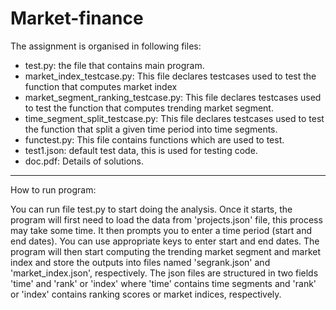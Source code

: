 Market-finance
=======
The assignment is organised in following files:
- test.py: the file that contains main program.
- market_index_testcase.py: This file declares testcases used to test the function that computes market index
- market_segment_ranking_testcase.py: This file declares testcases used to test the function that computes trending market segment.
- time_segment_split_testcase.py: This file declares testcases used to test the function that split a given time period into time segments.
- functest.py: This file contains functions which are used to test.
- test1.json: default test data, this is used for testing code.
- doc.pdf: Details of solutions.
-------
How to run program:

You can run file test.py to start doing the analysis. Once it starts, the program will first need to load the data from 'projects.json' file, this process may take some time. It then prompts you to enter a time period (start and end dates). You can use appropriate keys to enter start and end dates. The program will then start computing the trending market segment and market index and store the outputs into files named 'segrank.json' and 'market_index.json', respectively. The json files are structured in two fields 'time' and 'rank' or 'index' where 'time' contains time segments and 'rank' or 'index' contains ranking scores or market indices, respectively.



